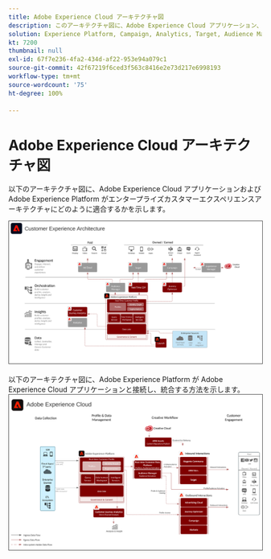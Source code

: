```yaml
---
title: Adobe Experience Cloud アーキテクチャ図
description: このアーキテクチャ図に、Adobe Experience Cloud アプリケーション、アプリケーションサービスおよび Adobe Experience Platform を企業のマーケティングアーキテクチャに適合させる方法を示します。
solution: Experience Platform, Campaign, Analytics, Target, Audience Manager, Magento, Marketo, Advertising Cloud, Experience Manager Sites, Experience Manager Assets, Data Collection, Customer Journey Analytics, Journey Orchestration, Offer Decisioning, Real-time Customer Data Platform
kt: 7200
thumbnail: null
exl-id: 67f7e236-4fa2-434d-af22-953e94a079c1
source-git-commit: 42f67219f6ced3f563c8416e2e73d217e6998193
workflow-type: tm+mt
source-wordcount: '75'
ht-degree: 100%

---
```


# Adobe Experience Cloud アーキテクチャ図

以下のアーキテクチャ図に、Adobe Experience Cloud アプリケーションおよび Adobe Experience Platform がエンタープライズカスタマーエクスペリエンスアーキテクチャにどのように適合するかを示します。

<img src="assets/aec_experience_architecture.svg" alt="Experience Cloud" style="border:1px solid #4a4a4a" />
<br>
<br>
以下のアーキテクチャ図に、Adobe Experience Platform が Adobe Experience Cloud アプリケーションと接続し、統合する方法を示します。

<img src="assets/experience_cloud.svg" alt="Experience Cloud" style="border:1px solid #4a4a4a" />
